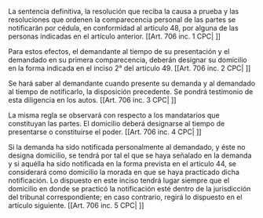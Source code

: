 La sentencia definitiva, la resolución que reciba la causa a prueba y las resoluciones que ordenen la comparecencia personal de las partes se notificarán por cédula, en conformidad al artículo 48, por alguna de las personas indicadas en el artículo anterior. [[Art. 706 inc. 1 CPC| ]]

Para estos efectos, el demandante al tiempo de su presentación y el demandado en su primera comparecencia, deberán designar su domicilio en la forma indicada en el inciso 2° del artículo 49. [[Art. 706 inc. 2 CPC| ]]

Se hará saber al demandante cuando presente su demanda y al demandado al tiempo de notificarlo, la disposición precedente. Se pondrá testimonio de esta diligencia en los autos. [[Art. 706 inc. 3 CPC| ]]

La misma regla se observará con respecto a los mandatarios que constituyan las partes. El domicilio deberá designarse al tiempo de presentarse o constituirse el poder. [[Art. 706 inc. 4 CPC| ]]

Si la demanda ha sido notificada personalmente al demandado, y éste no designa domicilio, se tendrá por tal el que se haya señalado en la demanda y si aquélla ha sido notificada en la forma prevista en el artículo 44, se considerará como domicilio la morada en que se haya practicado dicha notificación. Lo dispuesto en este inciso tendrá lugar siempre que el domicilio en donde se practicó la notificación esté dentro de la jurisdicción del tribunal correspondiente; en caso contrario, regirá lo dispuesto en el artículo siguiente. [[Art. 706 inc. 5 CPC| ]]